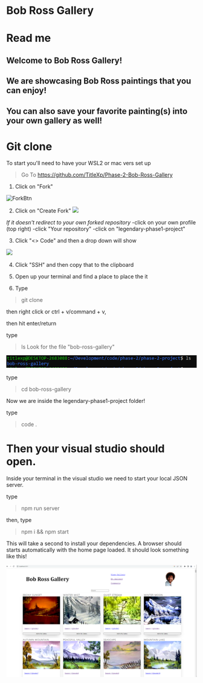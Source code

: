 # Bob Ross Gallery
# Read me
## Welcome to Bob Ross Gallery! 
## We are showcasing Bob Ross paintings that you can enjoy!
## You can also save your favorite painting(s) into your own gallery as well!

# Git clone
  To start you'll need to have your WSL2 or mac vers set up

> Go To https://github.com/TitleXp/Phase-2-Bob-Ross-Gallery 

1. Click on "Fork"

![ForkBtn](https://www.earthdatascience.org/images/earth-analytics/git-version-control/githubguides-bootcamp-fork.png)

2. Click on "Create Fork"
![](https://github.com/jccaropino7786/legendary-phase1-project/blob/main/images%20and%20gifs/create%20fork.PNG?raw=true)

*If it doesn't redirect to your own forked repository*
    -click on your own profile (top right)
    -click "Your repository"
    -click on "legendary-phase1-project"

3. Click "<> Code" and then a drop down will show

![](https://github.com/jccaropino7786/legendary-phase1-project/blob/main/images%20and%20gifs/copy%20SSH.PNG?raw=true)

4. Click "SSH" and then copy that to the clipboard

5. Open up your terminal and find a place to place the it

6. Type

> git clone

then right click or ctrl + v/command + v,

then hit enter/return

type
> ls
Look for the file "bob-ross-gallery"

<!-- add raw=true at the end -->
![](https://github.com/TitleXp/Phase-2-Bob-Ross-Gallery/blob/main/images%20and%20gifs/ls.PNG?raw=true)

type

> cd bob-ross-gallery

Now we are inside the legendary-phase1-project folder!

type

> code .

# Then your visual studio should open.

Inside your terminal in the visual studio we need to start your local JSON server.

type

> npm run server

then, type

> npm i && npm start

This will take a second to install your dependencies. A browser should starts automatically with the home page loaded. It should look something like this!

![](https://github.com/TitleXp/Phase-2-Bob-Ross-Gallery/blob/f40f33c4ea0a9c72e3ba0ab496096757f2d2117d/images%20and%20gifs/home%20page.PNG?raw=true)